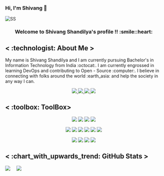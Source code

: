 ### Hi, I'm Shivang 👋

![SS](https://user-images.githubusercontent.com/101946115/205953415-1959ebb3-9516-440a-aa40-d8dd4d8e9df8.png)

<h3 align = "center">Welcome to Shivang Shandilya's profile !! :smile::heart:
</h3>

<h2>< :technologist:	About Me ></h2>
My name is Shivang Shandilya and I am currently pursuing Bachelor's in Information Technology from India :octocat:. I am currently engrossed in learning DevOps and contributing to Open - Source  :computer:.
I believe in connecting with folks around the world :earth_asia: and help the society in any way I can.

<p align = "center">

<a href = "https://www.linkedin.com/in/shivang-shandilya-8b926b218/">
<img src = "https://img.shields.io/badge/LinkedIn-0077B5?style=for-the-badge&logo=linkedin&logoColor=white" />
</a>


<a href = "https://twitter.com/shivv_twt">
<img src = "https://img.shields.io/badge/Twitter-1DA1F2?style=for-the-badge&logo=twitter&logoColor=white" />
</a>


<a href = "https://leetcode.com/ShivangShandilya/">
<img src = "https://img.shields.io/badge/-LeetCode-FFA116?style=for-the-badge&logo=LeetCode&logoColor=black" />
</a>


<a href = "https://hashnode.com/@KubeMan">
<img src = "https://img.shields.io/badge/Hashnode-2962FF?style=for-the-badge&logo=hashnode&logoColor=white" />
</a>

</p>


<h2>< :toolbox: ToolBox></h2>

<p align = "center">

<img src = "https://img.shields.io/badge/C%2B%2B-00599C?style=for-the-badge&logo=c%2B%2B&logoColor=white" />

<img src = "https://camo.githubusercontent.com/7978ec9bac63ff07aafd64617779c8096ce5af7c744b0f62685e3aadda0857f9/68747470733a2f2f696d672e736869656c64732e696f2f62616467652f2d6a6176612d7265643f7374796c653d666f722d7468652d6261646765266c6f676f3d6a617661266c6f676f436f6c6f723d626c61636b" />

<img src = "https://img.shields.io/badge/JavaScript-323330?style=for-the-badge&logo=javascript&logoColor=F7DF1E" />

<img src = "https://img.shields.io/badge/Go-00ADD8?style=for-the-badge&logo=go&logoColor=white" />

</p>

<p align = "center">

<img src = "https://img.shields.io/badge/HTML5-E34F26?style=for-the-badge&logo=html5&logoColor=white" />

<img src = "https://img.shields.io/badge/CSS3-1572B6?style=for-the-badge&logo=css3&logoColor=white"/>

<img src = "https://img.shields.io/badge/Bootstrap-563D7C?style=for-the-badge&logo=bootstrap&logoColor=white"/>

<img src = "https://img.shields.io/badge/React-20232A?style=for-the-badge&logo=react&logoColor=61DAFB"/>

<img src = "https://img.shields.io/badge/next.js-000000?style=for-the-badge&logo=nextdotjs&logoColor=white"/>

<img src = "https://img.shields.io/badge/firebase-ffca28?style=for-the-badge&logo=firebase&logoColor=black"/>

</p>

<p align = "center">

<img src = "https://img.shields.io/badge/-CodeChef-5B4638?style=for-the-badge&logo=CodeChef&logoColor=white"/>

<img src = "https://img.shields.io/badge/IntelliJ_IDEA-000000.svg?style=for-the-badge&logo=intellij-idea&logoColor=white"/>

<img src = "https://img.shields.io/badge/VSCode-0078D4?style=for-the-badge&logo=visual%20studio%20code&logoColor=white"/>

<img src = "https://camo.githubusercontent.com/973713a83a9b267768bdd9e7ad65a189864927a541ef5c5c0314aa40ed0b3bc6/68747470733a2f2f696d672e736869656c64732e696f2f62616467652f2d6769742d4631353032463f7374796c653d666f722d7468652d6261646765266c6f676f3d676974266c6f676f436f6c6f723d7768697465"/>

</p>

<h2>< :chart_with_upwards_trend:	GitHub Stats ></h2>


 <div style="display: flex; flex-direction: row;">
 <img class="img" src="https://github-readme-stats.vercel.app/api?username=ShivangShandilya&show_icons=true&theme=radical" />
   &nbsp
      &nbsp
   &nbsp
 <img class="img" src="https://github-readme-stats.vercel.app/api/top-langs/?username=ShivangShandilya&theme=radical&layout=compact" />
</div>
